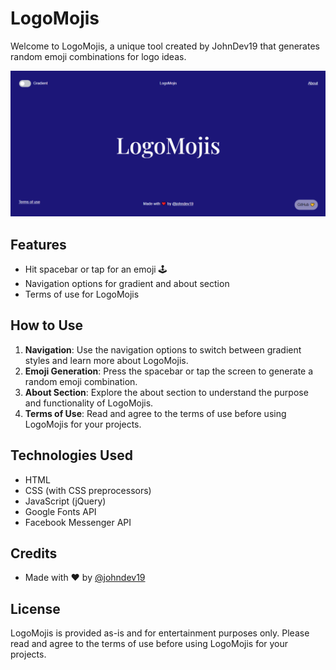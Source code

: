 # LogoMojis

Welcome to LogoMojis, a unique tool created by JohnDev19 that generates random emoji combinations for logo ideas.

![LogoMojis](logomojis.png)

## Features

- Hit spacebar or tap for an emoji 🕹️
- Navigation options for gradient and about section
- Terms of use for LogoMojis

## How to Use

1. **Navigation**: Use the navigation options to switch between gradient styles and learn more about LogoMojis.
2. **Emoji Generation**: Press the spacebar or tap the screen to generate a random emoji combination.
3. **About Section**: Explore the about section to understand the purpose and functionality of LogoMojis.
4. **Terms of Use**: Read and agree to the terms of use before using LogoMojis for your projects.

## Technologies Used

- HTML
- CSS (with CSS preprocessors)
- JavaScript (jQuery)
- Google Fonts API
- Facebook Messenger API

## Credits

- Made with ❤️ by [@johndev19](https://m.me/IamJohnPoras.org)

## License

LogoMojis is provided as-is and for entertainment purposes only. Please read and agree to the terms of use before using LogoMojis for your projects.



